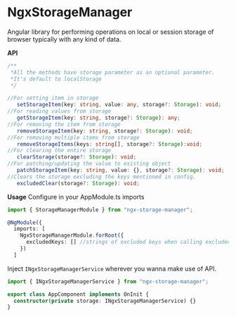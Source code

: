 # NgxStorageManager

Angular library for performing operations on local or session storage of browser typically with any kind of data.

**API**

```typescript
/**
 *All the methods have storage parameter as an optional parameter.
 *It's default to localStorage
 */

//For setting item in storage
   setStorageItem(key: string, value: any, storage?: Storage): void;
//For reading values from storage
   getStorageItem(key: string, storage?: Storage): any;
//For removing the item from storage
   removeStorageItem(key: string, storage?: Storage): void;
//For removing multiple items from storage
   removeStorageItems(keys: string[], storage?: Storage):void;
//For clearing the entire storage
   clearStorage(storage?: Storage): void;
//For patching/updating the value to existing object
   patchStorageItem(key: string, value: {}, storage?: Storage): void;
//Clears the storage excluding the keys mentioned in config.
   excludedClear(storage?: Storage): void;
```

**Usage**
Configure in your AppModule.ts imports

```typescript
import { StorageManagerModule } from "ngx-storage-manager";

@NgModule({
  imports: [
    NgxStorageManagerModule.forRoot({
      excludedKeys: [] //strings of excluded keys when calling excludedClear
    })
  ]
```

Inject `INgxStorageManagerService` wherever you wanna make use of API.

```typescript
import { INgxStorageManagerService } from "ngx-storage-manager";

export class AppComponent implements OnInit {
  constructor(private storage: INgxStorageManagerService) {}
}
```
